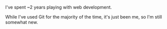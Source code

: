 I've spent ~2 years playing with web development.

While I've used Git for the majority of the time, it's just been me, so I'm still somewhat new.
